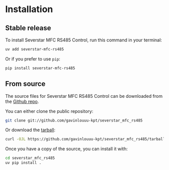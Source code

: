 # Installation

## Stable release

To install Severstar MFC RS485 Control, run this command in your terminal:

```sh
uv add severstar-mfc-rs485
```

Or if you prefer to use `pip`:

```sh
pip install severstar-mfc-rs485
```

## From source

The source files for Severstar MFC RS485 Control can be downloaded from the [Github repo](https://github.com/gavinlouuu-kpt/severstar_mfc_rs485).

You can either clone the public repository:

```sh
git clone git://github.com/gavinlouuu-kpt/severstar_mfc_rs485
```

Or download the [tarball](https://github.com/gavinlouuu-kpt/severstar_mfc_rs485/tarball/master):

```sh
curl -OJL https://github.com/gavinlouuu-kpt/severstar_mfc_rs485/tarball/master
```

Once you have a copy of the source, you can install it with:

```sh
cd severstar_mfc_rs485
uv pip install .
```
